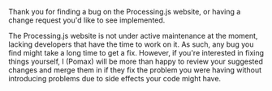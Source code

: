 Thank you for finding a bug on the Processing.js website, or having a change request you'd like to see implemented.

The Processing.js website is not under active maintenance at the moment, lacking developers that have
the time to work on it. As such, any bug you find might take a long time to get a fix. However, if
you're interested in fixing things yourself, I (Pomax) will be more than happy to review your suggested
changes and merge them in if they fix the problem you were having without introducing problems
due to side effects your code might have.
